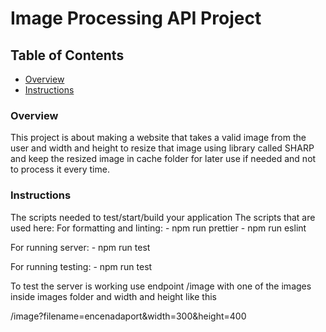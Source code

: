 # Image Processing API Project

## Table of Contents

* [Overview](#overview)
* [Instructions](#instructions)

### Overview
This project is about making a website that takes a valid image from the user and width and height to resize that image using library called SHARP and keep the resized image in cache folder for later use if needed and not to process it every time.

### Instructions
The scripts needed to test/start/build your application
The scripts that are used here:
For formatting and linting: - npm run prettier
                            - npm run eslint

For running server: - npm run test

For running testing: - npm run test

To test the server is working use endpoint /image with one of the images inside images folder and width and height like this

/image?filename=encenadaport&width=300&height=400
